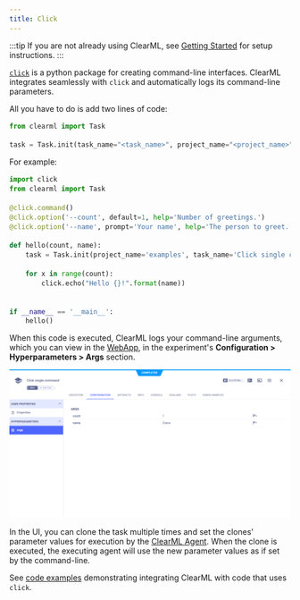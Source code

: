 ```yaml
---
title: Click
---
```


:::tip
If you are not already using ClearML, see [Getting Started](../getting_started/ds/ds_first_steps.md) for setup 
instructions.
:::

[`click`](https://click.palletsprojects.com) is a python package for creating command-line interfaces. ClearML integrates 
seamlessly with `click` and automatically logs its command-line parameters. 

All you have to do is add two lines of code:

```python
from clearml import Task

task = Task.init(task_name="<task_name>", project_name="<project_name>")
```

For example: 

```python
import click
from clearml import Task

@click.command()
@click.option('--count', default=1, help='Number of greetings.')
@click.option('--name', prompt='Your name', help='The person to greet.')

def hello(count, name):
    task = Task.init(project_name='examples', task_name='Click single command')

    for x in range(count):
        click.echo("Hello {}!".format(name))


if __name__ == '__main__':
    hello()
```

When this code is executed, ClearML logs your command-line arguments, which you can view in the 
[WebApp](../webapp/webapp_overview.md), in the experiment's **Configuration > Hyperparameters > Args** section. 

![click configuration](../img/integrations_click_configs.png)

In the UI, you can clone the task multiple times and set the clones' parameter values for execution by the [ClearML Agent](../clearml_agent.md).
When the clone is executed, the executing agent will use the new parameter values as if set by the command-line.

See [code examples](https://github.com/allegroai/clearml/blob/master/examples/frameworks/click) demonstrating integrating
ClearML with code that uses `click`.